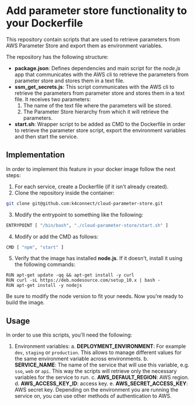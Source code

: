 
#  Add parameter store functionality to your Dockerfile
This repository contain scripts that are used to retrieve parameters from AWS Parameter Store and export them as environment variables.

The repository has the following structure:
* **package.json**: Defines dependencies and main script for the _node.js_ app that communicates with the AWS cli to retrieve the parameters from parameter store and stores them in a text file.
* **ssm_get_secrets.js**: This script communicates with the AWS cli to retrieve the parameters from parameter store and stores them in a text file. It receives two parameters:
	1. The name of the text file where the parameters will be stored.
	2. The Parameter Store hierarchy from which it will retrieve the parameters.
* **start.sh**: Wrapper script to be added as CMD to the Dockerfile in order to retrieve the parameter store script, export the environment variables and then start the service.
## Implementation
In order to implement this feature in your docker image follow the next steps:
1. For each service, create a Dockerfile (if it isn't already created).
2. Clone the repository inside the container:
```sh
git clone git@github.com:k4connect/cloud-parameter-store.git
```
3. Modify the entrypoint to something like the following:
```sh
ENTRYPOINT [ "/bin/bash", "./cloud-parameter-store/start.sh" ]
```
4. Modify or add the CMD as follows:
```sh
CMD [ "npm", "start" ]
```
5. Verify that the image has installed **node.js**. If it doesn't, install it using the following commands:
```
RUN apt-get update -qq && apt-get install -y curl
RUN curl -sL https://deb.nodesource.com/setup_10.x | bash -
RUN apt-get install -y nodejs
```
Be sure to modify the node version to fit your needs.
Now you're ready to build the image.
## Usage
In order to use this scripts, you'll need the following:
1. Environment variables:
	a. **DEPLOYMENT_ENVIRONMENT**:  For example `dev`, `staging` or `production`. This allows to manage different values for the same environment variable across environments.
	b. **SERVICE_NAME**: The name of the service that will use this variable, e.g. `sso`, `web` or `api`. This way the scripts will retrieve only the necessary variables for the service to run.
	c. **AWS_DEFAULT_REGION**: AWS region.
	d. **AWS_ACCESS_KEY_ID**: access key.
	e. **AWS_SECRET_ACCESS_KEY**: AWS secret key.
Depending on the environment you are running the service on, you can use other methods of authentication to AWS.
